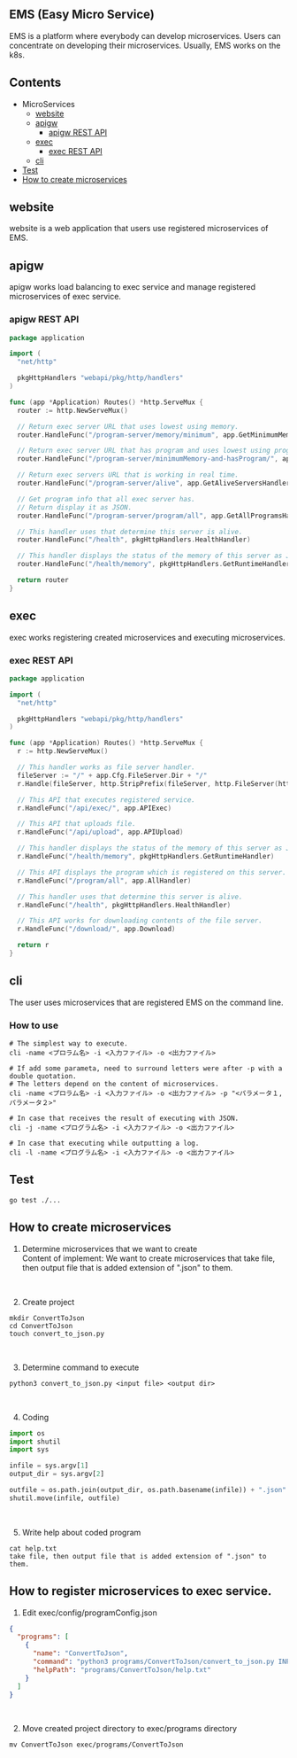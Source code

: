 ## EMS (Easy Micro Service)

EMS is a platform where everybody can develop microservices.
Users can concentrate on developing their microservices.
Usually, EMS works on the k8s.

## Contents
- MicroServices
    - [website](#website)
    - [apigw](#apigw)
      - [apigw REST API](#apigw-REST-API)
    - [exec](#exec)
      - [exec REST API](#exec-REST-API)
    - [cli](#cli)
- [Test](#Test)
- [How to create microservices](#How-to-create-microservices)


## website
website is a web application that users use registered microservices of EMS.

## apigw
apigw works load balancing to exec service and manage registered microservices of exec service.

### apigw REST API
```go
package application

import (
  "net/http"

  pkgHttpHandlers "webapi/pkg/http/handlers"
)

func (app *Application) Routes() *http.ServeMux {
  router := http.NewServeMux()

  // Return exec server URL that uses lowest using memory.
  router.HandleFunc("/program-server/memory/minimum", app.GetMinimumMemoryServerHandler)

  // Return exec server URL that has program and uses lowest using program.
  router.HandleFunc("/program-server/minimumMemory-and-hasProgram/", app.GetMinimumMemoryAndHasProgram)

  // Return exec servers URL that is working in real time.
  router.HandleFunc("/program-server/alive", app.GetAliveServersHandler)

  // Get program info that all exec server has.
  // Return display it as JSON.
  router.HandleFunc("/program-server/program/all", app.GetAllProgramsHandler)

  // This handler uses that determine this server is alive. 
  router.HandleFunc("/health", pkgHttpHandlers.HealthHandler)

  // This handler displays the status of the memory of this server as JSON.
  router.HandleFunc("/health/memory", pkgHttpHandlers.GetRuntimeHandler)

  return router
}
```

## exec
exec works registering created microservices and executing microservices.

### exec REST API
```go
package application

import (
  "net/http"

  pkgHttpHandlers "webapi/pkg/http/handlers"
)

func (app *Application) Routes() *http.ServeMux {
  r := http.NewServeMux()

  // This handler works as file server handler.
  fileServer := "/" + app.Cfg.FileServer.Dir + "/"
  r.Handle(fileServer, http.StripPrefix(fileServer, http.FileServer(http.Dir(app.Cfg.FileServer.Dir))))

  // This API that executes registered service.
  r.HandleFunc("/api/exec/", app.APIExec)

  // This API that uploads file.
  r.HandleFunc("/api/upload", app.APIUpload)

  // This handler displays the status of the memory of this server as JSON.
  r.HandleFunc("/health/memory", pkgHttpHandlers.GetRuntimeHandler)

  // This API displays the program which is registered on this server.
  r.HandleFunc("/program/all", app.AllHandler)

  // This handler uses that determine this server is alive. 
  r.HandleFunc("/health", pkgHttpHandlers.HealthHandler)

  // This API works for downloading contents of the file server.
  r.HandleFunc("/download/", app.Download)

  return r
}
```

## cli
The user uses microservices that are registered EMS on the command line.

### How to use
```shell
# The simplest way to execute.
cli -name <プロラム名> -i <入力ファイル> -o <出力ファイル> 
   
# If add some parameta, need to surround letters were after -p with a double quotation.
# The letters depend on the content of microservices.
cli -name <プロラム名> -i <入力ファイル> -o <出力ファイル> -p "<パラメータ１,パラメータ２>" 
   
# In case that receives the result of executing with JSON.
cli -j -name <プログラム名> -i <入力ファイル> -o <出力ファイル> 
 
# In case that executing while outputting a log.
cli -l -name <プログラム名> -i <入力ファイル> -o <出力ファイル>
```


## Test
```shell
go test ./...
```

## How to create microservices
1. Determine microservices that we want to create <br>
Content of implement: We want to create microservices that take file, then output file that is added extension of ".json" to them.

<br>

2. Create project
```shell
mkdir ConvertToJson
cd ConvertToJson
touch convert_to_json.py
```

<br>

3. Determine command to execute
```shell
python3 convert_to_json.py <input file> <output dir> 
```

<br>

4. Coding
```python
import os
import shutil
import sys

infile = sys.argv[1]
output_dir = sys.argv[2]

outfile = os.path.join(output_dir, os.path.basename(infile)) + ".json"
shutil.move(infile, outfile)
```

<br>

5. Write help about coded program
```shell
cat help.txt
take file, then output file that is added extension of ".json" to them.
```

## How to register microservices to exec service.
1. Edit exec/config/programConfig.json
```json
{
  "programs": [
    {
      "name": "ConvertToJson",
      "command": "python3 programs/ConvertToJson/convert_to_json.py INPUTFILE OUTPUTDIR",
      "helpPath": "programs/ConvertToJson/help.txt"
    }
  ]
}
```

<br>

2. Move created project directory to exec/programs directory
```shell
mv ConvertToJson exec/programs/ConvertToJson
```
